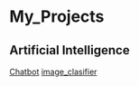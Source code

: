 # My_Projects
## Artificial Intelligence

[Chatbot](https:/github.com)
[image_clasifier](https:/github.com)
